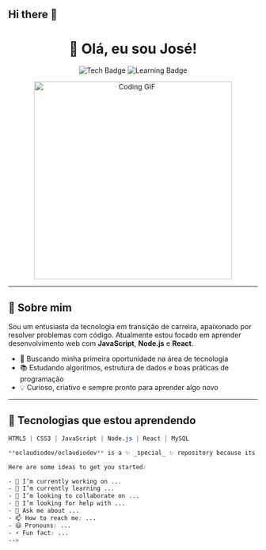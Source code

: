 ## Hi there 👋

<!--<!-- README.md -->

<h1 align="center">👋 Olá, eu sou José!</h1>

<p align="center">
  <img src="https://img.shields.io/badge/Desenvolvedor%20Web-HTML%20%7C%20CSS%20%7C%20JS-blue" alt="Tech Badge">
  <img src="https://img.shields.io/badge/Aprendendo-Node.js%20%7C%20React-green" alt="Learning Badge">
</p>

<div align="center">
  <img src="https://media.giphy.com/media/qgQUggAC3Pfv687qPC/giphy.gif" width="400" alt="Coding GIF">
</div>

---

## 🧠 Sobre mim

Sou um entusiasta da tecnologia em transição de carreira, apaixonado por resolver problemas com código. Atualmente estou focado em aprender desenvolvimento web com **JavaScript**, **Node.js** e **React**.

- 🎯 Buscando minha primeira oportunidade na área de tecnologia  
- 📚 Estudando algoritmos, estrutura de dados e boas práticas de programação  
- 💡 Curioso, criativo e sempre pronto para aprender algo novo  

---

## 🚀 Tecnologias que estou aprendendo

```css
HTML5 | CSS3 | JavaScript | Node.js | React | MySQL

**oclaudiodev/oclaudiodev** is a ✨ _special_ ✨ repository because its `README.md` (this file) appears on your GitHub profile.

Here are some ideas to get you started:

- 🔭 I’m currently working on ...
- 🌱 I’m currently learning ...
- 👯 I’m looking to collaborate on ...
- 🤔 I’m looking for help with ...
- 💬 Ask me about ...
- 📫 How to reach me: ...
- 😄 Pronouns: ...
- ⚡ Fun fact: ...
-->
